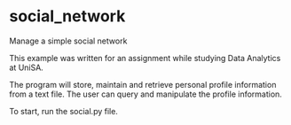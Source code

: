 # social_network
Manage a simple social network

This example was written for an assignment while studying Data Analytics at UniSA.

The program will store, maintain and retrieve personal profile information from a text file. The user can query and manipulate the profile information.

To start, run the social.py file.
